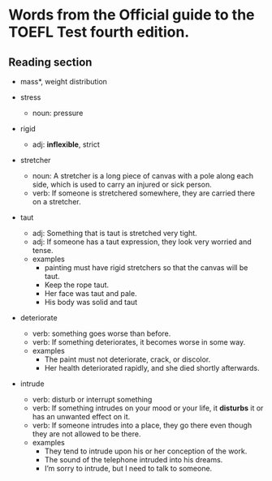 # Words from the Official guide to the TOEFL Test fourth edition.

## Reading section
- mass*, weight distribution

- stress
  - noun: pressure

- rigid
  - adj: **inflexible**, strict

- stretcher
  - noun: A stretcher is a long piece of canvas with a pole along each side, which is used to carry an injured or sick person.
  - verb: If someone is stretchered somewhere, they are carried there on a stretcher.

- taut
  - adj: Something that is taut is stretched very tight.
  - adj: If someone has a taut expression, they look very worried and tense.
  - examples
    - painting must have rigid stretchers so that the canvas will be taut.
    - Keep the rope taut.
    - Her face was taut and pale.
    - His body was solid and taut
    
- deteriorate
  - verb: something goes worse than before.
  - verb: If something deteriorates, it becomes worse in some way.
  - examples
    - The paint must not deteriorate, crack, or discolor.
    - Her health deteriorated rapidly, and she died shortly afterwards.

- intrude
  - verb: disturb or interrupt something
  - verb: If something intrudes on your mood or your life, it **disturbs** it or has an unwanted effect on it.
  - verb: If someone intrudes into a place, they go there even though they are not allowed to be there.
  - examples
    - They tend to intrude upon his or her conception of the work.
    - The sound of the telephone intruded into his dreams.
    - I’m sorry to intrude, but I need to talk to someone. 
